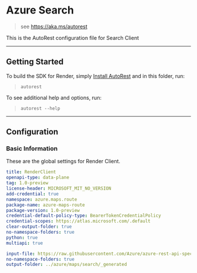 # Azure Search

> see https://aka.ms/autorest

This is the AutoRest configuration file for Search Client

---

## Getting Started

To build the SDK for Render, simply [Install AutoRest](https://aka.ms/autorest/install) and in this folder, run:

> `autorest`

To see additional help and options, run:

> `autorest --help`

---

## Configuration

### Basic Information

These are the global settings for Render Client.

``` yaml
title: RenderClient
openapi-type: data-plane
tag: 1.0-preview
license-header: MICROSOFT_MIT_NO_VERSION
add-credential: true
namespace: azure.maps.route
package-name: azure-maps-route
package-version: 1.0-preview
credential-default-policy-type: BearerTokenCredentialPolicy
credential-scopes: https://atlas.microsoft.com/.default
clear-output-folder: true
no-namespace-folders: true
python: true
multiapi: true
```

``` yaml $(tag) == '1.0-preview'
input-file: https://raw.githubusercontent.com/Azure/azure-rest-api-specs/main/specification/maps/data-plane/Render/preview/1.0/search.json
no-namespace-folders: true
output-folder: ../azure/maps/search/_generated
```